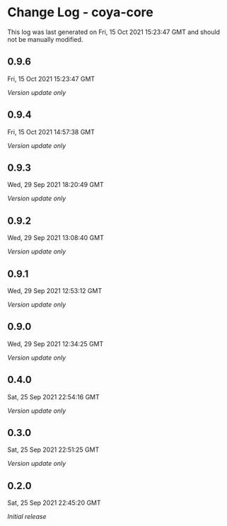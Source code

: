 # Change Log - coya-core

This log was last generated on Fri, 15 Oct 2021 15:23:47 GMT and should not be manually modified.

## 0.9.6
Fri, 15 Oct 2021 15:23:47 GMT

_Version update only_

## 0.9.4
Fri, 15 Oct 2021 14:57:38 GMT

_Version update only_

## 0.9.3
Wed, 29 Sep 2021 18:20:49 GMT

_Version update only_

## 0.9.2
Wed, 29 Sep 2021 13:08:40 GMT

_Version update only_

## 0.9.1
Wed, 29 Sep 2021 12:53:12 GMT

_Version update only_

## 0.9.0
Wed, 29 Sep 2021 12:34:25 GMT

_Version update only_

## 0.4.0
Sat, 25 Sep 2021 22:54:16 GMT

_Version update only_

## 0.3.0
Sat, 25 Sep 2021 22:51:25 GMT

_Version update only_

## 0.2.0
Sat, 25 Sep 2021 22:45:20 GMT

_Initial release_

